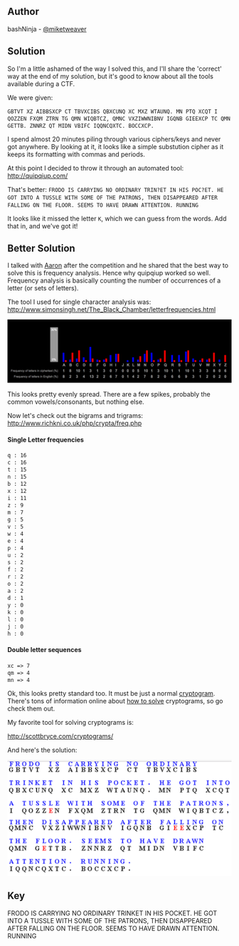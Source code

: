 ## Author
bashNinja - [@miketweaver](https://twitter.com/miketweaver)

## Solution

So I'm a little ashamed of the way I solved this, and I'll share the 'correct' way at the end of my solution, but it's good to know about all the tools available during a CTF.

We were given:

```
GBTVT XZ AIBBSXCP CT TBVXCIBS QBXCUNQ XC MXZ WTAUNQ. MN PTQ XCQT I QOZZEN FXQM ZTRN TG QMN WIQBTCZ, QMNC VXZIWWNIBNV IGQNB GIEEXCP TC QMN GETTB. ZNNRZ QT MIDN VBIFC IQQNCQXTC. BOCCXCP.
```

I spend almost 20 minutes piling through various ciphers/keys and never got anywhere. By looking at it, it looks like a simple substution cipher as it keeps its formatting with commas and periods. 

At this point I decided to throw it through an automated tool:
http://quipqiup.com/

That's better:
`FRODO IS CARRYING NO ORDINARY TRIN?ET IN HIS POC?ET. HE GOT INTO A TUSSLE WITH SOME OF THE PATRONS, THEN DISAPPEARED AFTER FALLING ON THE FLOOR. SEEMS TO HAVE DRAWN ATTENTION. RUNNING`

It looks like it missed the letter `K`, which we can guess from the words. Add that in, and we've got it!

## Better Solution

I talked with [Aaron](https://twitter.com/AaronToponce) after the competition and he shared that the best way to solve this is frequency analysis. Hence why quipqiup worked so well. Frequency analysis is basically counting the number of occurrences of a letter (or sets of letters). 

The tool I used for single character analysis was:
http://www.simonsingh.net/The_Black_Chamber/letterfrequencies.html

![single-letter-frequency](solution-files/single-letter-frequency.png)

This looks pretty evenly spread. There are a few spikes, probably the common vowels/consonants, but nothing else.

Now let's check out the bigrams and trigrams:
http://www.richkni.co.uk/php/crypta/freq.php


#### Single Letter frequencies
```
q : 16
c : 16
t : 15
n : 15
b : 12
x : 12
i : 11
z : 9
m : 7
g : 5
v : 5
w : 4
e : 4
p : 4
u : 2
s : 2
f : 2
r : 2
o : 2
a : 2
d : 1
y : 0
k : 0
l : 0
j : 0
h : 0
```
#### Double letter sequences
```
xc => 7
qm => 4
mn => 4
```

Ok, this looks pretty standard too. It must be just a normal [cryptogram](https://en.wikipedia.org/wiki/Cryptogram). There's tons of information online about [how to solve](http://www.cryptograms.org/tutorial.php) cryptograms, so go check them out.

My favorite tool for solving cryptograms is:

http://scottbryce.com/cryptograms/

And here's the solution:

![solutionfile-solved.png](solution-files/solutionfile-solved.png)

## Key
FRODO IS CARRYING NO ORDINARY TRINKET IN HIS POCKET. HE GOT INTO A TUSSLE WITH SOME OF THE PATRONS, THEN DISAPPEARED AFTER FALLING ON THE FLOOR. SEEMS TO HAVE DRAWN ATTENTION. RUNNING
